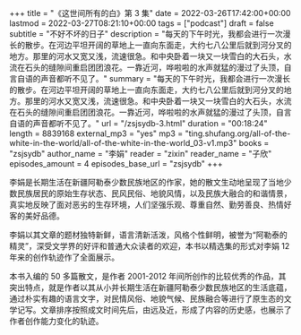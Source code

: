 +++
title = "《这世间所有的白》第 3 集"
date = 2022-03-26T17:42:00+00:00
lastmod = 2022-03-27T08:21:10+00:00
tags = ["podcast"]
draft = false
subtitle = "不好不坏的日子"
description = "每天的下午时光，我都会进行一次漫长的散步。在河边平坦开阔的草地上一直向东面走，大约七八公里后就到河分叉的地方。那里的河水又宽又浅，流速很急。和中央卧着一块又一块雪白的大石头，水流在石头的缝隙间重启团团浪花。一靠近河，哗啦啦的水声就猛的漫过了头顶，自言自语的声音都听不见了。"
summary = "每天的下午时光，我都会进行一次漫长的散步。在河边平坦开阔的草地上一直向东面走，大约七八公里后就到河分叉的地方。那里的河水又宽又浅，流速很急。和中央卧着一块又一块雪白的大石头，水流在石头的缝隙间重启团团浪花。一靠近河，哗啦啦的水声就猛的漫过了头顶，自言自语的声音都听不见了。"
url = "/zsjsydb-3.html"
duration = "00:18:24"
length = 8839168
external_mp3 = "yes"
mp3 = "ting.shufang.org/all-of-the-white-in-the-world/all-of-the-white-in-the-world_03-v1.mp3"
books = "zsjsydb"
author_name = "李娟"
reader = "zixin"
reader_name = "子欣"
episodes_amount = 4
episodes_base_url = "zsjsydb"
+++

李娟是长期生活在新疆阿勒泰少数民族地区的作家，她的散文生动地呈现了当地少数民族居民的原始生存状态、民风民俗、地貌风情，以及民族大融合的和谐情景，真实地反映了面对恶劣的生存环境，人们坚强乐观、尊重自然、勤劳善良、热情好客的美好品德。

李娟以其文章的题材独特新鲜，语言清新活泼，风格个性鲜明，被誉为“阿勒泰的精灵”，深受文学界的好评和普通大众读者的欢迎，本书以精选集的形式对李娟 12 年来的创作轨迹作了全面展示。

本书入编的 50 多篇散文，是作者 2001-2012 年间所创作的比较优秀的作品，其突出特点，就是作者以其从小并长期生活在新疆阿勒泰少数民族地区的生活底蕴，通过朴实有趣的语言文字，对民情风俗、地貌气候、民族融合等进行了原生态的文学记写。文章排序按照成文时间先后，由远及近，形成了内容的历史感，也展示了作者创作能力变化的轨迹。
